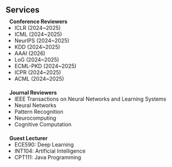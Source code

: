 <h1 id="services"></h1>

<h2 style="margin: 30px 0px 10px;">Services</h2>


<h4 style="margin:0 10px 0;">Conference Reviewers</h4>
<ul style="margin:0 0 20px;">
  <li>ICLR (2024~2025)</li>
  <li>ICML (2024~2025)</li>
  <li>NeurIPS (2024~2025)</li>
  <li>KDD (2024~2025)</li>
  <li>AAAI (2026)</li>
  <li>LoG (2024~2025)</li>
  <li>ECML-PKD (2024~2025)</li>
  <li>ICPR (2024~2025)</li>
  <li>ACML (2024~2025)</li>
</ul>

<h4 style="margin:0 10px 0;">Journal Reviewers</h4>
<ul style="margin:0 0 20px;">
  <li>IEEE Transactions on Neural Networks and Learning Systems </li>
  <li>Neural Networks </li>
  <li>Pattern Recognition </li>
  <li>Neurocomputing </li>
  <li>Cognitive Computation </li>
</ul>

<h4 style="margin:0 10px 0;">Guest Lecturer</h4>
<ul style="margin:0 0 20px;">
  <li>ECE590: Deep Learning</li>
  <li>INT104: Artificial Intelligence</li>
  <li>CPT111: Java Programming</li>
</ul>
